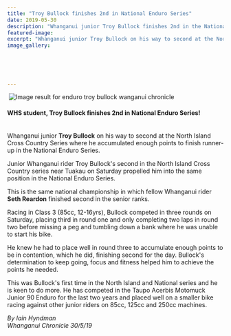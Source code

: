 ```yaml
---
title: "Troy Bullock finishes 2nd in National Enduro Series"
date: 2019-05-30
description: "Whanganui junior Troy Bullock finishes 2nd in the National Enduro Series..."
featured-image: 
excerpt: "Whanganui junior Troy Bullock on his way to second at the North Island Cross Country Series where he accumulated enough points to finish runner-up in the National Enduro Series."
image_gallery:
    
    
    
    
    
---
```


<p>&nbsp;<img src="https://www.nzherald.co.nz/resizer/NqdqN3GNrzlUT0TeZaUpRzIlay0=/360x384/filters:quality(70)/arc-anglerfish-syd-prod-nzme.s3.amazonaws.com/public/KXED3SMG7JDP5FEDT4VXYQTJ5M.jpg" alt="Image result for enduro troy bullock wanganui chronicle" /></p>
<h4><strong><strong>WHS student, Troy Bullock finishes 2nd in National Enduro Series!</strong></strong></h4>
<p><span><br />Whanganui junior <strong>Troy Bullock</strong> on his way to second at the North Island Cross Country Series where he accumulated enough points to finish runner-up in the National Enduro Series.</span></p>
<p>Junior Whanganui rider Troy Bullock's second in the North Island Cross Country series near Tuakau on Saturday propelled him into the same position in the National Enduro Series.</p>
<p>This is the same national championship in which fellow Whanganui rider <strong>Seth Reardon</strong> finished second in the senior ranks.</p>
<p>Racing in Class 3 (85cc, 12-16yrs), Bullock competed in three rounds on Saturday, placing third in round one and only completing two laps in round two before missing a peg and tumbling down a bank where he was unable to start his bike.</p>
<p>He knew he had to place well in round three to accumulate enough points to be in contention, which he did, finishing second for the day. Bullock's determination to keep going, focus and fitness helped him to achieve the points he needed.</p>
<p>This was Bullock's first time in the North Island and National series and he is keen to do more. He has competed in the Taupo Acerbis Motomuck Junior 90 Enduro for the last two years and placed well on a smaller bike racing against other junior riders on 85cc, 125cc and 250cc machines.</p>
<p><em>By Iain Hyndman<br />Whanganui Chronicle 30/5/19</em></p>

